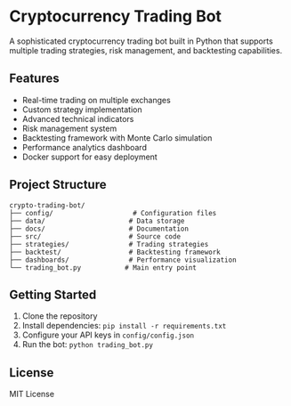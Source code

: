 # Cryptocurrency Trading Bot

A sophisticated cryptocurrency trading bot built in Python that supports multiple trading strategies, risk management, and backtesting capabilities.

## Features

- Real-time trading on multiple exchanges
- Custom strategy implementation
- Advanced technical indicators
- Risk management system
- Backtesting framework with Monte Carlo simulation
- Performance analytics dashboard
- Docker support for easy deployment

## Project Structure

```
crypto-trading-bot/
├── config/                    # Configuration files
├── data/                     # Data storage
├── docs/                     # Documentation
├── src/                      # Source code
├── strategies/               # Trading strategies
├── backtest/                 # Backtesting framework
├── dashboards/               # Performance visualization
└── trading_bot.py           # Main entry point
```

## Getting Started

1. Clone the repository
2. Install dependencies: `pip install -r requirements.txt`
3. Configure your API keys in `config/config.json`
4. Run the bot: `python trading_bot.py`

## License

MIT License
